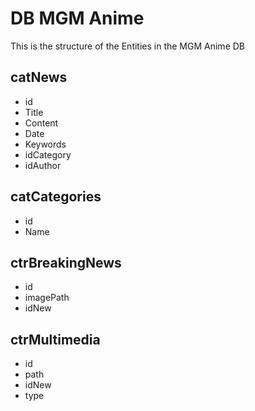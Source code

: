 DB MGM Anime
============

This is the structure of the Entities in the MGM Anime DB


catNews
-------

- id
- Title
- Content
- Date
- Keywords
- idCategory
- idAuthor

catCategories
-------------

- id
- Name

ctrBreakingNews
---------------

- id
- imagePath
- idNew

ctrMultimedia
-------------

- id
- path
- idNew
- type